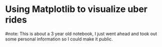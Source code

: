 # Using Matplotlib to visualize uber rides

#note: This is about a 3 year old notebook,  I just went ahead and took out some personal information so I could make it public.
